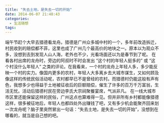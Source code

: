 ```yaml
---
title: "失去土地，是失去一切的开始"
date: 2014-06-07 21:48:43
categories:
  - 生活随想
tags:
---
```


端午节赶个大早去猎德看龙舟。猎德是广州众多城中村的一个，多年前改造拆迁，村民收到的赔偿都不菲，这里也成了广州几个最高价的地块之一。原本以为观众不多，没想到去到发现人山人海，老外也不少，光看场面还以为是春节到了呢。 在看各村出席的龙舟时，旁边的阿叔时不时会发出 “这个村的年轻人挺多的” 或 “这个村没什么年轻人” 之类的评论。在我看来，一个村的龙舟上年轻人多，多少能反映一个村的实力。像国内更多的农村，年轻人大多离乡去大城市谋生，又如何顾及像这样的传统民俗活动呢，农村都早已不是曾经的农村。而猎德村仍能这般有声有色，我想多少也得益于土地被征收后的巨额赔偿，催生了许多的百万千万富翁，生活无忧。活动后猎德村民在旁边李氏大宗祠聚餐宴席，气派非凡。 在一线大城市市区里还能保留这样的民俗，广州这点也算难得一见。但并非所有乡村都能像猎德这样，很多被征地后，年轻人也都四处外出赚钱了吧，又有多少机会能聚齐回来划一次龙舟呢？脑子里突然冒出一句话：“失去土地，是失去一切的开始”，没想到在哪看的，就当是自己想的吧。